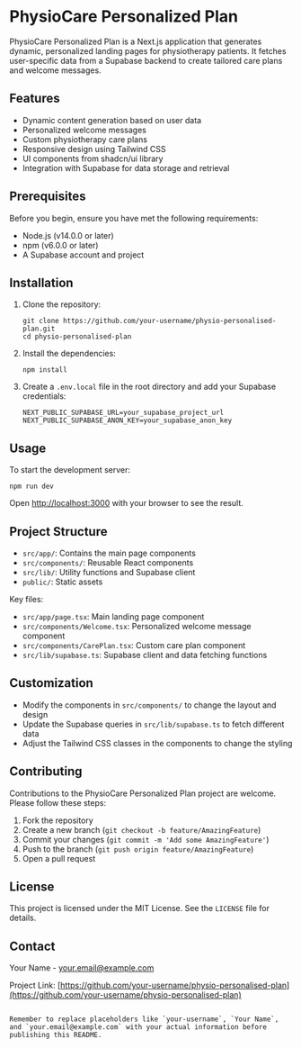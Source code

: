 # PhysioCare Personalized Plan

PhysioCare Personalized Plan is a Next.js application that generates dynamic, personalized landing pages for physiotherapy patients. It fetches user-specific data from a Supabase backend to create tailored care plans and welcome messages.

## Features

- Dynamic content generation based on user data
- Personalized welcome messages
- Custom physiotherapy care plans
- Responsive design using Tailwind CSS
- UI components from shadcn/ui library
- Integration with Supabase for data storage and retrieval

## Prerequisites

Before you begin, ensure you have met the following requirements:

- Node.js (v14.0.0 or later)
- npm (v6.0.0 or later)
- A Supabase account and project

## Installation

1. Clone the repository:
   ```
   git clone https://github.com/your-username/physio-personalised-plan.git
   cd physio-personalised-plan
   ```

2. Install the dependencies:
   ```
   npm install
   ```

3. Create a `.env.local` file in the root directory and add your Supabase credentials:
   ```
   NEXT_PUBLIC_SUPABASE_URL=your_supabase_project_url
   NEXT_PUBLIC_SUPABASE_ANON_KEY=your_supabase_anon_key
   ```

## Usage

To start the development server:

```
npm run dev
```

Open [http://localhost:3000](http://localhost:3000) with your browser to see the result.

## Project Structure

- `src/app/`: Contains the main page components
- `src/components/`: Reusable React components
- `src/lib/`: Utility functions and Supabase client
- `public/`: Static assets

Key files:
- `src/app/page.tsx`: Main landing page component
- `src/components/Welcome.tsx`: Personalized welcome message component
- `src/components/CarePlan.tsx`: Custom care plan component
- `src/lib/supabase.ts`: Supabase client and data fetching functions

## Customization

- Modify the components in `src/components/` to change the layout and design
- Update the Supabase queries in `src/lib/supabase.ts` to fetch different data
- Adjust the Tailwind CSS classes in the components to change the styling

## Contributing

Contributions to the PhysioCare Personalized Plan project are welcome. Please follow these steps:

1. Fork the repository
2. Create a new branch (`git checkout -b feature/AmazingFeature`)
3. Commit your changes (`git commit -m 'Add some AmazingFeature'`)
4. Push to the branch (`git push origin feature/AmazingFeature`)
5. Open a pull request

## License

This project is licensed under the MIT License. See the `LICENSE` file for details.

## Contact

Your Name - your.email@example.com

Project Link: [https://github.com/your-username/physio-personalised-plan](https://github.com/your-username/physio-personalised-plan)
```

Remember to replace placeholders like `your-username`, `Your Name`, and `your.email@example.com` with your actual information before publishing this README.